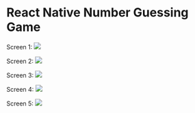 # React Native Number Guessing Game
Screen 1:
![](imgs/1.jpg)

Screen 2:
![](imgs/2.jpg)

Screen 3:
![](imgs/3.jpg)

Screen 4:
![](imgs/4.jpg)

Screen 5:
![](imgs/5.jpg)
